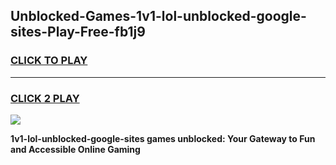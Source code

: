 
## Unblocked-Games-1v1-lol-unblocked-google-sites-Play-Free-fb1j9
<h3>
<a href="https://premium76.site?title=1v1-lol-unblocked-google-sites&ref=19M">CLICK TO PLAY</a></h3>
<hr>

<h3>
<a href="https://premium76.site?title=1v1-lol-unblocked-google-sites&ref=19M">CLICK 2 PLAY</a>
  
</h3>

<a href="https://premium76.site?title=1v1-lol-unblocked-google-sites&ref=19M"><img src="https://clearcache.store/games.png"></a>


**1v1-lol-unblocked-google-sites games unblocked: Your Gateway to Fun and Accessible Online Gaming**

